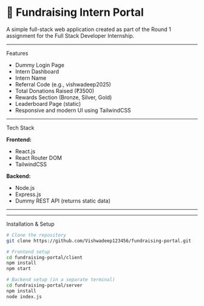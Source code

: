 # 🌟 Fundraising Intern Portal

A simple full-stack web application created as part of the Round 1 assignment for the Full Stack Developer Internship.

---

 Features

-  Dummy Login Page
-  Intern Dashboard
  - Intern Name
  - Referral Code (e.g., vishwadeep2025)
  - Total Donations Raised (₹3500)
  - Rewards Section (Bronze, Silver, Gold)
-  Leaderboard Page (static)
-  Responsive and modern UI using TailwindCSS

---

 Tech Stack

**Frontend:**
- React.js
- React Router DOM
- TailwindCSS

**Backend:**
- Node.js
- Express.js
- Dummy REST API (returns static data)

---




---

 Installation & Setup

```bash
# Clone the repository
git clone https://github.com/Vishwadeep123456/fundraising-portal.git

# Frontend setup
cd fundraising-portal/client
npm install
npm start

# Backend setup (in a separate terminal)
cd fundraising-portal/server
npm install
node index.js
